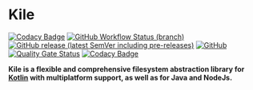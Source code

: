 # Kile

[![Codacy Badge](https://api.codacy.com/project/badge/Grade/496899e1cbfa47499e4e1ccc683b5efe)](https://app.codacy.com/gh/RealAd/Kile?utm_source=github.com&utm_medium=referral&utm_content=RealAd/Kile&utm_campaign=Badge_Grade_Dashboard)
[![GitHub Workflow Status (branch)](https://img.shields.io/github/workflow/status/RealAd/kile/Deploy%20Snapshot/master)](https://github.com/RealAd/kile/actions?query=workflow%3A%22Deploy+Snapshot%22)
[![GitHub release (latest SemVer including pre-releases)](https://img.shields.io/github/v/release/RealAd/kile?include_prereleases)](https://github.com/RealAd/kile/releases)
[![GitHub](https://img.shields.io/github/license/RealAd/kile)](https://github.com/RealAd/kile/blob/master/LICENSE)
[![Quality Gate Status](https://sonarcloud.io/api/project_badges/measure?project=io.realad.kile&metric=alert_status)](https://sonarcloud.io/dashboard?id=io.realad.kile)
[![Codacy Badge](https://app.codacy.com/project/badge/Grade/acf315e272604fe39875cb5e2c86b5fd)](https://www.codacy.com/gh/RealAd/kile?utm_source=github.com&amp;utm_medium=referral&amp;utm_content=RealAd/kile&amp;utm_campaign=Badge_Grade)

__Kile is a flexible and comprehensive filesystem abstraction library for [Kotlin](https://kotlinlang.org/) with multiplatform support, as well as for Java and NodeJs.__

